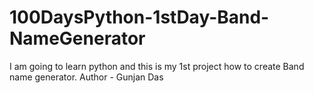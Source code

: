 # 100DaysPython-1stDay-Band-NameGenerator
I am going to learn python and this is my 1st project how to create Band name generator.
Author - Gunjan Das

